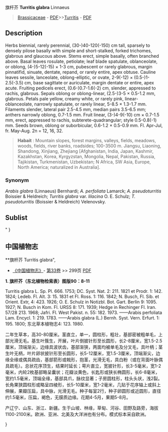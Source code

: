 旗杆芥 **Turritis glabra** Linnaeus

> [Brassicaceae](http://www.iplant.cn/info/Brassicaceae?t=foc) - [PDF](http://www.iplant.cn/foc/pdf/Brassicaceae.pdf)>>[Turritis](http://www.iplant.cn/info/Turritis?t=foc) - [PDF](http://www.iplant.cn/foc/pdf/Turritis.pdf)

## Description

Herbs biennial, rarely perennial, (30-)40-120(-150) cm tall, sparsely to densely pilose basally with simple and short-stalked, forked trichomes, glabrous and glaucous above. Stems erect, simple basally, often branched above. Basal leaves rosulate, petiolate; leaf blade spatulate, oblanceolate, or oblong, (4-)5-12(-15) × 1-3 cm, pubescent or rarely glabrous, margin pinnatifid, sinuate, dentate, repand, or rarely entire, apex obtuse. Cauline leaves sessile, lanceolate, oblong-elliptic, or ovate, 2-9(-12) × (0.5-)1-2.5(-3.5) cm, base sagittate or auriculate, margin dentate or entire, apex acute. Fruiting pedicels erect, (0.6-)0.7-1.6(-2) cm, slender, appressed to rachis, glabrous. Sepals oblong or oblong-linear, (2.5-)3-5 × 0.5-1.2 mm, glabrous. Petals pale yellow, creamy white, or rarely pink, linear-oblanceolate, narrowly spatulate, or rarely linear, 5-8.5 × 1.3-1.7 mm. Filaments slender, lateral pair 2.5-4.5 mm, median pairs 3.5-6.5 mm; anthers narrowly oblong, 0.7-1.5 mm. Fruit linear, (3-)4-9(-10) cm × 0.7-1.5 mm, erect, appressed to rachis, subterete-quadrangular; style 0.5-0.8(-1) mm. Seeds brown, oblong or suborbicular, 0.6-1.2 × 0.5-0.9 mm. Fl. Apr-Jul, fr. May-Aug. 2n = 12, 16, 32.

> **Habait** : 
> Mountain slopes, forest margins, valleys, fields, meadows, woods, fields, river banks, roadsides; 100-3500 m. Jiangsu, Liaoning, Shandong, Xinjiang, Zhejiang [Afghanistan, India, Japan, Kashmir, Kazakhstan, Korea, Kyrgyzstan, Mongolia, Nepal, Pakistan, Russia, Tajikistan, Turkmenistan, Uzbekistan; N Africa, SW Asia, Europe, North America; naturalized in Australia].

### Synonym
*Arabis glabra* (Linnaeus) Bernhardi; *A. perfoliata* Lamarck; *A. pseudoturritis* Boissier & Heldreich; *Turritis glabra* var. *lilacina* O. E. Schulz; *T. pseudoturritis* (Boissier & Heldreich) Velenovsky.

## Sublist
"
}
## 中国植物志

**旗杆芥 Turritis glabra",

* [《中国植物志》](http://www.iplant.cn/frps)- [第33卷](http://www.iplant.cn/frps/vol/33) >> 299页 [PDF](http://www.iplant.cn/frps/pdf/33/299.PDF)

**1. 旗杆芥（东北植物检索表）图版90：8-11**

Turritis glabra L. Sp. Pl. 666. 1753; DC. Syst. Nat. 2: 211. 1821 et Prodr. 1: 142. 1824; Ledeb. Fl. Alt. 3: 15. 1831 et Fl. Ross. 1: 116. 1842; N. Busch, Fl. Sib. et Orient. Extr, 4: 423. 1926; O. E. Schulz in Notizbl. Bot. Gart. Berlin 9: 1095. 1927; N. Busch in Kom. Fl. URSS 8: 171. 1939; Hedge in Rechinger Fl. Iran. 57/28 213. 1968; Jafri. Fl. West Pakist. n. 55: 182. 1973. ——Arabis perfoliata Lam. Encycl. 1: 219. 1783. ——Arabis glabra (L.) Bernh. Syst. Vern. Erfurt. 1: 195. 1800; 东北草本植物志4: 123. 1980.

二年生草本，高30-80厘米。茎直立，单一，圆柱形，粗壮，基部密被粗单毛，上部光滑无毛。基生叶簇生，开展，叶片倒披针形至长圆形，长2-8厘米，宽1.5-2.5厘米，顶端渐尖，边缘具波状齿，基部渐狭，两面均被单毛及分叉毛，具叶柄；茎生叶无柄，叶片卵状披针形至长圆形，长5-12厘米，宽1.5-3厘米，顶端渐尖，边缘全缘或偶具疏齿，基部箭形或戟形，抱茎，光滑无毛，具白粉（或在背面叶脉偶具疏毛）。总状花序顶生，结果时延长；萼片直立，宽披针形，长3-5毫米，宽1-2毫米，内轮2枚基部略呈囊状；花瓣淡黄色，长匙形或狭长椭圆形，长6-8毫米，宽约1.5毫米，顶端全缘，基部具爪，脉纹显著；子房圆柱形，柱头头状，浅2裂。长角果狭圆柱形或略呈四棱形，长5-10厘米，宽1-2毫米，几贴于花序轴上或斜上伸展，果瓣压扁，具中脉，光滑无毛。种子每室2行，种子卵圆形或近圆形，直径约1.5毫米，压扁，褐色，无膜质边缘。花期4-5月，果期5-8月。

产辽宁、山东、浙江、新疆。生于山坡、林缘，草甸、河谷、田野及路旁，海拔1100-2100米。欧洲、亚洲、北美及大洋洲也有分布。模式标本采自欧洲。

}